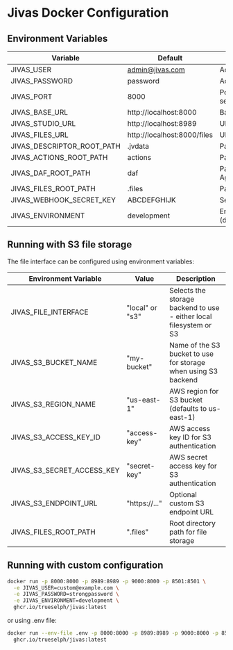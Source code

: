 # Jivas Docker Configuration

## Environment Variables

| Variable | Default | Description |
|----------|---------|-------------|
| JIVAS_USER | admin@jivas.com | Admin user email |
| JIVAS_PASSWORD | password | Admin user password |
| JIVAS_PORT | 8000 | Port for the main Jivas service |
| JIVAS_BASE_URL | http://localhost:8000 | Base URL for API |
| JIVAS_STUDIO_URL | http://localhost:8989 | URL for Studio UI |
| JIVAS_FILES_URL | http://localhost:8000/files | URL for file server |
| JIVAS_DESCRIPTOR_ROOT_PATH | .jvdata | Path for descriptor data |
| JIVAS_ACTIONS_ROOT_PATH | actions | Path for actions |
| JIVAS_DAF_ROOT_PATH | daf | Path for DAF (Digital Agent File) |
| JIVAS_FILES_ROOT_PATH | .files | Path for files storage |
| JIVAS_WEBHOOK_SECRET_KEY | ABCDEFGHIJK | Secret key for webhooks |
| JIVAS_ENVIRONMENT | development | Environment (development/production) |

## Running with S3 file storage

The file interface can be configured using environment variables:

| Environment Variable | Value | Description |
|---------------------|--------|-------------|
| JIVAS_FILE_INTERFACE | "local" or "s3" | Selects the storage backend to use - either local filesystem or S3 |
| JIVAS_S3_BUCKET_NAME | "my-bucket" | Name of the S3 bucket to use for storage when using S3 backend |
| JIVAS_S3_REGION_NAME | "us-east-1" | AWS region for S3 bucket (defaults to us-east-1) |
| JIVAS_S3_ACCESS_KEY_ID | "access-key" | AWS access key ID for S3 authentication |
| JIVAS_S3_SECRET_ACCESS_KEY | "secret-key" | AWS secret access key for S3 authentication |
| JIVAS_S3_ENDPOINT_URL | "https://..." | Optional custom S3 endpoint URL |
| JIVAS_FILES_ROOT_PATH | ".files" | Root directory path for file storage |

## Running with custom configuration

```bash
docker run -p 8000:8000 -p 8989:8989 -p 9000:8000 -p 8501:8501 \
  -e JIVAS_USER=custom@example.com \
  -e JIVAS_PASSWORD=strongpassword \
  -e JIVAS_ENVIRONMENT=development \
  ghcr.io/trueselph/jivas:latest
```

or using .env file:

```bash
docker run --env-file .env -p 8000:8000 -p 8989:8989 -p 9000:8000 -p 8501:8501 \
  ghcr.io/trueselph/jivas:latest
```